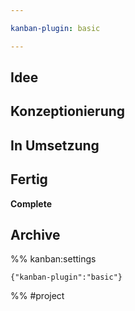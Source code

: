 ```yaml
---

kanban-plugin: basic

---
```


## Idee



## Konzeptionierung



## In Umsetzung



## Fertig

**Complete**


## Archive





%% kanban:settings
```
{"kanban-plugin":"basic"}
```
%%
#project
